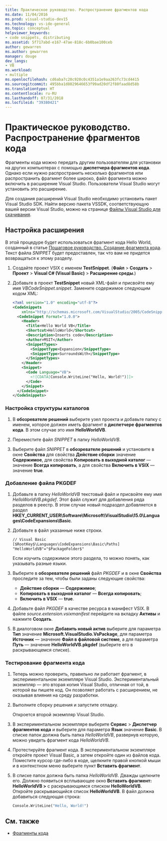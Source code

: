 ```yaml
---
title: Практическое руководство. Распространение фрагментов кода
ms.date: 11/04/2016
ms.prod: visual-studio-dev15
ms.technology: vs-ide-general
ms.topic: conceptual
helpviewer_keywords:
- code snippets, distributing
ms.assetid: 5f717abd-e167-47ae-818c-6b0bae100ceb
author: gewarren
ms.author: gewarren
manager: douge
dev_langs:
- VB
ms.workload:
- multiple
ms.openlocfilehash: cd6aba7c20c920c0c4351a1e9aa263fc73cd4415
ms.sourcegitcommit: 495bba1d8029646653f99ad20df2f80faad8d58b
ms.translationtype: HT
ms.contentlocale: ru-RU
ms.lasthandoff: 07/31/2018
ms.locfileid: "39380421"
---
```

# <a name="how-to-distribute-code-snippets"></a>Практическое руководство. Распространение фрагментов кода

Фрагменты кода можно передать другим пользователям для установки на других компьютерах с помощью **диспетчера фрагментов кода**. Однако если нужно распространить несколько фрагментов или распространить фрагмент более широко, файл фрагмента можно включить в расширение Visual Studio. Пользователи Visual Studio могут установить это расширение.

Для создания расширений Visual Studio необходимо установить пакет Visual Studio SDK. Найти версию пакета VSSDK, соответствующую вашей версии Visual Studio, можно на странице [Файлы Visual Studio для скачивания](https://visualstudio.microsoft.com/downloads/?utm_medium=microsoft&utm_source=docs.microsoft.com&utm_campaign=button+cta&utm_content=download+vs2017).

## <a name="set-up-the-extension"></a>Настройка расширения

В этой процедуре будет использоваться фрагмент кода Hello World, созданный в статье [Пошаговое руководство. Создание фрагмента кода](../ide/walkthrough-creating-a-code-snippet.md). Текст файла *SNIPPET* будет предоставлен, так что вам не придется возвращаться к этому разделу.

1. Создайте проект VSIX с именем **TestSnippet**. (**Файл** > **Создать** > **Проект** > **Visual C# (Visual Basic)** > **Расширение среды**.)

2. Добавьте в проект **TestSnippet** новый XML-файл и присвойте ему имя *VBCodeSnippet.snippet*. Замените содержимое следующим кодом XML:

    ```xml
    <?xml version="1.0" encoding="utf-8"?>
    <CodeSnippets
        xmlns="http://schemas.microsoft.com/VisualStudio/2005/CodeSnippet">
      <CodeSnippet Format="1.0.0">
        <Header>
          <Title>Hello World VB</Title>
          <Shortcut>HelloWorld</Shortcut>
          <Description>Inserts code</Description>
          <Author>MSIT</Author>
          <SnippetTypes>
            <SnippetType>Expansion</SnippetType>
            <SnippetType>SurroundsWith</SnippetType>
          </SnippetTypes>
        </Header>
        <Snippet>
          <Code Language="VB">
            <![CDATA[Console.WriteLine("Hello, World!")]]>
          </Code>
        </Snippet>
      </CodeSnippet>
    </CodeSnippets>
    ```

### <a name="set-up-the-directory-structure"></a>Настройка структуры каталогов

1. В **обозревателе решений** выберите узел проекта и добавьте папку с именем, которое должен иметь фрагмент в **диспетчере фрагментов кода**. В этом случае это имя **HelloWorldVB**.

2. Переместите файл *SNIPPET* в папку *HelloWorldVB*.

3. Выберите файл *SNIPPET* в **обозревателе решений** и установите в окне **Свойства** для свойства **Действие сборки** значение **Содержимое**, для свойства **Копировать в выходной каталог** — значение **Всегда копировать**, а для свойства **Включить в VSIX** — значение **true**.

### <a name="add-the-pkgdef-file"></a>Добавление файла PKGDEF

1. Добавьте в папку *HelloWorldVB* текстовый файл и присвойте ему имя *HelloWorldVB.pkgdef*. Этот файл служит для добавления ряда разделов в реестр. В этом случае новый подраздел добавляется в раздел **HKEY_CURRENT_USER\Software\Microsoft\VisualStudio\15.0\Languages\CodeExpansions\Basic**.

2. Добавьте в файл указанные ниже строки.

    ```txt
    // Visual Basic
    [$RootKey$\Languages\CodeExpansions\Basic\Paths]
    "HelloWorldVB"="$PackageFolder$"
    ```

    Если изучить содержимое этого раздела, то можно понять, как указывать разные языки.

3. Выберите в **обозревателе решений** файл *PKGDEF* и в окне **Свойства** проследите за тем, чтобы были заданы следующие свойства:

   - **Действие сборки** — **Содержимое**;
   - **Копировать в выходной каталог** — **Всегда копировать**;
   - **Включить в VSIX** — **true**.

4. Добавьте файл *PKGDEF* в качестве ресурса в манифест VSIX. В файле *source.extension.vsixmanifest* перейдите на вкладку **Активы** и нажмите **Создать**.

5. В диалоговом окне **Добавить новый актив** выберите для параметра **Тип** значение **Microsoft.VisualStudio.VsPackage**, для параметра **Источник** — значение **Файл в файловой системе**, а для параметра **Путь** — значение **HelloWorldVB.pkgdef** (выберите его в раскрывающемся списке).

### <a name="test-the-snippet"></a>Тестирование фрагмента кода

1. Теперь можно проверить, правильно ли работает фрагмент, в экспериментальном экземпляре Visual Studio. Экспериментальный экземпляр — это вторая копия Visual Studio, отличная от той, в которой вы пишете код. Он позволяет работать с расширением, не оказывая влияния на среду разработки.

2. Выполните сборку решения и запустите отладку.

   Откроется второй экземпляр Visual Studio.

3. В экспериментальном экземпляре выберите **Сервис** > **Диспетчер фрагментов кода** и выберите для параметра **Язык** значение **Basic**. В списке папок должна быть папка *HelloWorldVB*, развернув которую, можно увидеть фрагмент кода *HelloWorldVB*.

4. Протестируйте фрагмент кода. В экспериментальном экземпляре откройте проект Visual Basic, а затем откройте один из файлов кода. Поместите курсор где-либо в коде, щелкните правой кнопкой мыши и в контекстном меню выберите пункт **Вставить фрагмент**.

5. В списке папок должна быть папка *HelloWorldVB*. Дважды щелкните его. Должно появиться всплывающее окно **Вставить фрагмент: HelloWorldVB >** с раскрывающимся списком **HelloWorldVB**. Откройте раскрывающийся список **HelloWorldVB**. В файл должна добавиться следующая строка:

    ```vb
    Console.WriteLine("Hello, World!")
    ```

## <a name="see-also"></a>См. также

- [Фрагменты кода](../ide/code-snippets.md)